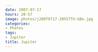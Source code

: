 ```yaml
---
date: 2007-07-17
hours: 20-57
image: photos/j20070717-20h57TU-GBe.jpg
categories: 
- Photos 
tags: 
- Jupiter 
title: Jupiter
---
```

